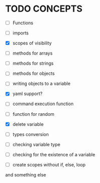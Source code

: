 # TODO CONCEPTS

- [ ] Functions
- [ ] imports
- [x] scopes of visibility

- [ ] methods for arrays
- [ ] methods for strings
- [ ] methods for objects
- [ ] writing objects to a variable
- [x] yaml support?
- [ ] command execution function
- [ ] function for random
- [x] delete variable
- [ ] types conversion
- [ ] checking variable type
- [ ] checking for the existence of a variable
- [ ] create scopes without if, else, loop

and something else
